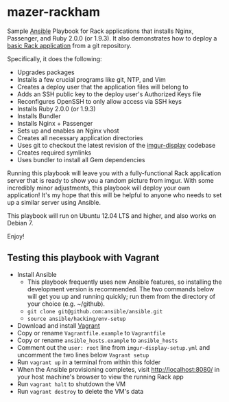 mazer-rackham
=============

 Sample [Ansible](http://www.ansibleworks.com/) Playbook for Rack applications that installs Nginx, Passenger, and Ruby 2.0.0 (or 1.9.3). It also demonstrates how to deploy a [basic Rack application](https://github.com/jlund/imgur-display) from a git repository.

 Specifically, it does the following:

 * Upgrades packages
 * Installs a few crucial programs like git, NTP, and Vim
 * Creates a deploy user that the application files will belong to
 * Adds an SSH public key to the deploy user's Authorized Keys file
 * Reconfigures OpenSSH to only allow access via SSH keys
 * Installs Ruby 2.0.0 (or 1.9.3)
 * Installs Bundler
 * Installs Nginx + Passenger
 * Sets up and enables an Nginx vhost
 * Creates all necessary application directories
 * Uses git to checkout the latest revision of the [imgur-display](https://github.com/jlund/imgur-display) codebase
 * Creates required symlinks
 * Uses bundler to install all Gem dependencies

Running this playbook will leave you with a fully-functional Rack application server that is ready to show you a random picture from imgur. With some incredibly minor adjustments, this playbook will deploy your own application! It's my hope that this will be helpful to anyone who needs to set up a similar server using Ansible.

This playbook will run on Ubuntu 12.04 LTS and higher, and also works on Debian 7.

Enjoy!

Testing this playbook with Vagrant
----------------------------------

* Install Ansible
  * This playbook frequently uses new Ansible features, so installing the development version is recommended. The two commands below will get you up and running quickly; run them from the directory of your choice (e.g. ~/github).
  * `git clone git@github.com:ansible/ansible.git`
  * `source ansible/hacking/env-setup`
* Download and install [Vagrant](http://vagrantup.com/)
* Copy or rename `Vagrantfile.example` to `Vagrantfile`
* Copy or rename `ansible_hosts.example` to `ansible_hosts`
* Comment out the `user: root` line from `imgur-display-setup.yml` and uncomment
  the two lines below `Vagrant setup`
* Run `vagrant up` in a terminal from within this folder
* When the Ansible provisioning completes, visit [http://localhost:8080/](localhost:8080)
  in your host machine's browser to view the running Rack app
* Run `vagrant halt` to shutdown the VM
* Run `vagrant destroy` to delete the VM's data
